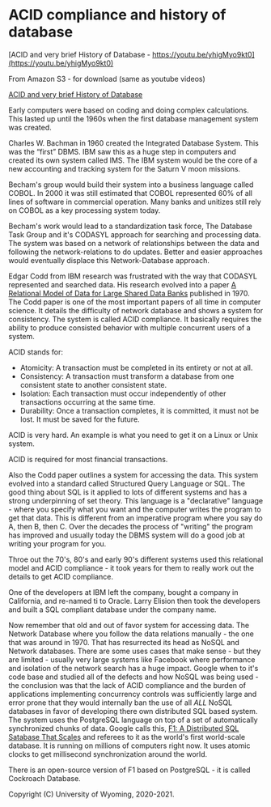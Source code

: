 




<style>
.pagebreak { page-break-before: always; }
.half { height: 200px; }
</style>



# ACID compliance and history of database                               

[ACID and very brief History of Database - https://youtu.be/yhigMyo9kt0](https://youtu.be/yhigMyo9kt0)<br>

From Amazon S3 - for download (same as youtube videos)

[ACID and very brief History of Database](http://uw-s20-2015.s3.amazonaws.com/4820-L09-ACID-compliance.mp4)<br>

Early computers were based on coding and doing complex calculations.  This lasted up until the 1960s
when the first database management system was created.


Charles W. Bachman in 1960 created the Integrated Database System.  This was the “first” DBMS.
IBM saw this as a huge step in computers and created its own system called IMS.  The IBM
system would be the core of a new accounting and tracking system for the Saturn V moon
missions.

Becham's group would build their system into a business language called COBOL.  In 2000 it was
still estimated that COBOL represented 60% of all lines of software in commercial operation.
Many banks and unitizes still rely on COBOL as a key processing system today.

Becham's work would lead to a standardization task force, The Database Task Group and it's CODASYL approach
for searching and processing data.  The system was based on a network of relationships between the data
and following the network-relations to do updates.  Better and easier approaches would eventually
displace this Network-Database approach.  

Edgar Codd from IBM research was frustrated with the way that CODASYL represented and searched data.
His research evolved into a paper [A Relational Model of Data for Large Shared Data Banks](http://www.morganslibrary.net/files/codd-1970.pdf)
published in 1970.  The Codd paper is one of the most important papers of all time in  computer science.
It details the difficulty of network database and shows a system for consistency.  The system is called ACID compliance.
It basically requires the ability to produce consisted behavior with multiple concurrent users of a system.

ACID stands for:

- Atomicity: A transaction must be completed in its entirety or not at all. 
- Consistency: A transaction must transform a database from one consistent state to another consistent state. 
- Isolation: Each transaction must occur independently of other transactions occurring at the same time. 
- Durability: Once a transaction completes, it is committed, it must not be lost.  It must be saved for the future.

ACID is very hard. An example is what you need to get it on a Linux or Unix system.

ACID is required for most financial transactions.

Also the Codd paper outlines a system for accessing the data.   This system evolved into a standard called Structured
Query Language or SQL.  The good thing about SQL is it applied to lots of different systems and has a strong underpinning
of set theory.  This language is a "declarative" language - where you specify what you want and the computer writes
the program to get that data.   This is different from an imperative program where you say do A, then B, then C.
Over the decades the process of "writing" the program has improved and usually today the DBMS system will do a
good job at writing your program for you.

Throe out the 70's, 80's and early 90's different systems used this relational model and ACID compliance - it took years
for them to really work out the details to get ACID compliance.

One of the developers at IBM left the company, bought a company in California, and re-named ti to Oracle.  Larry Elision
then took the developers and built a SQL compliant database under the company name.

Now remember that old and out of favor system for accessing data. The Network Database where you follow the data
relations manually - the one that was around in 1970.  That has resurrected its head as NoSQL and Network databases.
There are some uses cases that make sense - but they are limited - usually very large systems like Facebook where
performance and isolation of the network search has a huge impact.   Google when to it's code base and studied
all of the defects and how NoSQL was being used - the conclusion was that the lack of ACID compliance and the
burden of applications implementing concurrency controls was sufficiently large and error prone that they 
would internally ban the use of all *ALL* NoSQL databases in favor of developing there own distributed SQL based
system.  The system uses the PostgreSQL language on top of a set of automatically synchronized chunks of data.
Google calls this, [F1: A Distributed SQL Satabase That Scales](https://storage.googleapis.com/pub-tools-public-publication-data/pdf/41344.pdf)
and referees to it as the world's first world-scale database.  It is running on millions of computers right now.   It uses
atomic clocks to get millisecond synchronization around the world.

There is an open-source version of F1 based on PostgreSQL - it is called Cockroach Database.


Copyright (C) University of Wyoming, 2020-2021.

